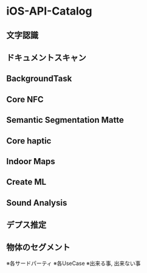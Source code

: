 # iOS-API-Catalog

## 文字認識

## ドキュメントスキャン

## BackgroundTask

## Core NFC

## Semantic Segmentation Matte

## Core haptic

## Indoor Maps

## Create ML

## Sound Analysis

## デプス推定

## 物体のセグメント

※各サードパーティ 
※各UseCase
※出来る事, 出来ない事
